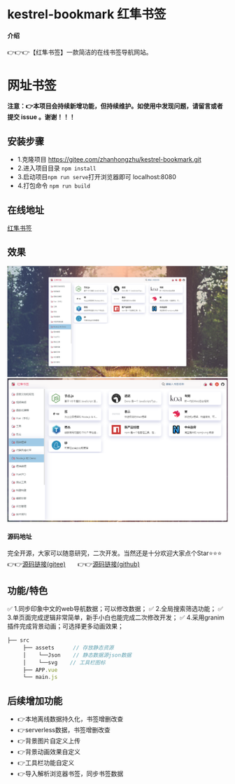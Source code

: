 # kestrel-bookmark 红隼书签

#### 介绍
👉👉👉【红隼书签】一款简洁的在线书签导航网站。

网址书签
========
__注意：👉本项目会持续新增功能，但持续维护。如使用中发现问题，请留言或者提交 issue 。谢谢！！！__

## 安装步骤

* 1.克隆项目 https://gitee.com/zhanhongzhu/kestrel-bookmark.git
* 2.进入项目目录 `npm install`
* 3.启动项目`npm run serve`打开浏览器即可 localhost:8080
* 4.打包命令 `npm run build`

## 在线地址
[红隼书签](http://bookmark.zhanhongzhu.top/)

## 效果
![](./kestrel01.png)
![](./kestrel02.png)

#### 源码地址
完全开源，大家可以随意研究，二次开发。当然还是十分欢迎大家点个Star⭐⭐⭐  
👉👉[源码链接(gitee)](https://gitee.com/zhanhongzhu/kestrel-bookmark) &nbsp;&nbsp;&nbsp;&nbsp;&nbsp;&nbsp;👉👉[源码链接(github)](https://github.com/zhanhongzhu/kestrel-bookmark)

## 功能/特色
✅ 1.同步印象中文的web导航数据；可以修改数据；
✅ 2.全局搜索筛选功能；
✅ 3.单页面完成逻辑非常简单，新手小白也能完成二次修改开发；
✅ 4.采用granim插件完成背景动画；可选择更多动画效果；
```js
├── src 
     ├── assets      // 存放静态资源
     │    └──Json    // 静态数据源json数据
     │    └──svg    // 工具栏图标
     ├── APP.vue
     └── main.js
```
## 后续增加功能
* 👉本地离线数据持久化，书签增删改查</br>
* 👉serverless数据，书签增删改查</br>
* 👉背景图片自定义上传</br>
* 👉背景动画效果自定义</br>
* 👉工具栏功能自定义</br>
* 👉导入解析浏览器书签，同步书签数据</br>

  